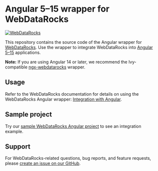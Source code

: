 # Angular 5–15 wrapper for WebDataRocks
[![WebDataRocks](https://cdn.webdatarocks.com/readmes/angular.png)](https://www.webdatarocks.com/?r=wrap_angular_ng)

This repository contains the source code of the Angular wrapper for [WebDataRocks](https://www.webdatarocks.com/?r=wrap_angular_ng). Use the wrapper to integrate WebDataRocks into [Angular 5–15](https://angular.dev/) applications.

**Note:** If you are using Angular 14 or later, we recommend the Ivy-compatible [ngx-webdatarocks](https://github.com/WebDataRocks/ngx-webdatarocks/) wrapper.

## Usage

Refer to the WebDataRocks documentation for details on using the WebDataRocks Angular wrapper: [Integration with Angular](https://www.webdatarocks.com/doc/angular/how-to-start-online-reporting/?r=wrap_angular_ng).

## Sample project

Try our [sample WebDataRocks Angular project](https://github.com/WebDataRocks/pivot-angular/tree/ng-webdatarocks) to see an integration example.

## Support

For WebDataRocks-related questions, bug reports, and feature requests, please [create an issue on our GitHub](https://github.com/WebDataRocks/web-pivot-table/issues).
